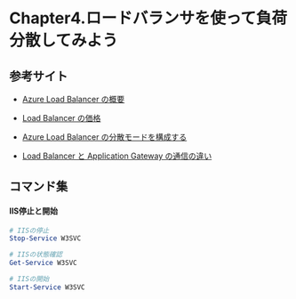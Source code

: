 # Chapter4.ロードバランサを使って負荷分散してみよう

## 参考サイト

- [Azure Load Balancer の概要](https://learn.microsoft.com/ja-jp/azure/load-balancer/load-balancer-overview)

- [Load Balancer の価格](https://azure.microsoft.com/ja-jp/pricing/details/load-balancer/)

- [Azure Load Balancer の分散モードを構成する](https://docs.microsoft.com/ja-jp/azure/load-balancer/load-balancer-distribution-mode)

- [Load Balancer と Application Gateway の通信の違い](https://blogs.technet.microsoft.com/jpaztech/2018/11/26/lb_appgw_traffic_different/)

## コマンド集

#### IIS停止と開始
```powershell
# IISの停止
Stop-Service W3SVC

# IISの状態確認
Get-Service W3SVC

# IISの開始
Start-Service W3SVC
```

